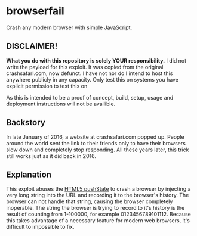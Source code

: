 # browserfail
Crash any modern browser with simple JavaScript. 
## DISCLAIMER!
**What you do with this repository is solely YOUR responsibility.** I did not write the payload for this exploit. It was copied from the original crashsafari.com, now defunct. I have not nor do I intend to host this anywhere publicly in any capacity.  Only test this on systems you have explicit permission to test this on 

As this is intended to be a proof of concept, build, setup, usage and deployment instructions will not be availible.

## Backstory
In late January of 2016, a website at crashsafari.com popped up. People around the world sent the link to their friends only to have their browsers slow down and completely stop responding. All these years later, this trick still works just as it did back in 2016.
## Explanation
This exploit abuses the [HTML5 pushState](https://developer.mozilla.org/en-US/docs/Web/API/History_API) to crash a browser by injecting a very long string into the URL and recording it to the browser's history. The browser can not handle that string, causing the browser completely inoperable. The string the browser is trying to record to it's history is the result of counting from 1-100000, for example 0123456789101112. Because this takes advantage of a necessary feature for modern web browsers, it's difficult to impossible to fix.
